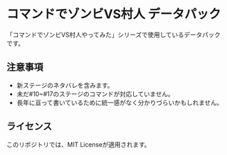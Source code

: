 # コマンドでゾンビVS村人 データパック
「コマンドでゾンビVS村人やってみた」シリーズで使用しているデータパックです。

## 注意事項
- 新ステージのネタバレを含みます。
- 未だ#10~#17のステージのコマンドが対応していません。
- 長年に亘って書いているために統一感がなく分かりづらいかもしれません。

## ライセンス
このリポジトリでは、MIT Licenseが適用されます。
